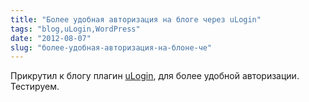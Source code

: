 ```yaml
---
title: "Более удобная авторизация на блоге через uLogin"
tags: "blog,uLogin,WordPress"
date: "2012-08-07"
slug: "более-удобная-авторизация-на-блоне-че"
---
```


Прикрутил к блогу плагин [uLogin](https://wordpress.org/extend/plugins/ulogin/screenshots/ "ulogin"), для более удобной авторизации. Тестируем.
